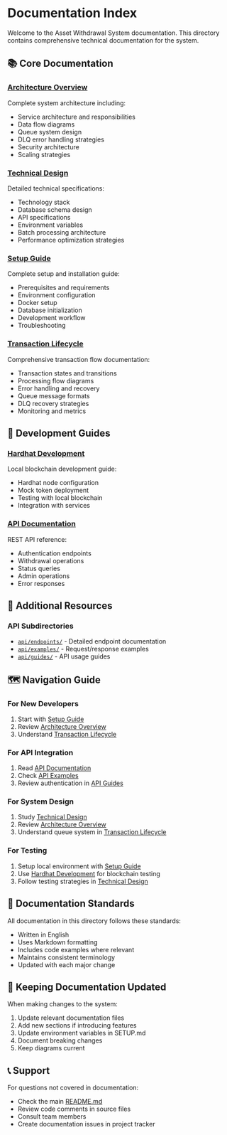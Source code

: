 # Documentation Index

Welcome to the Asset Withdrawal System documentation. This directory contains comprehensive technical documentation for the system.

## 📚 Core Documentation

### [Architecture Overview](./ARCHITECTURE.md)

Complete system architecture including:

- Service architecture and responsibilities
- Data flow diagrams
- Queue system design
- DLQ error handling strategies
- Security architecture
- Scaling strategies

### [Technical Design](./TECHNICAL_DESIGN.md)

Detailed technical specifications:

- Technology stack
- Database schema design
- API specifications
- Environment variables
- Batch processing architecture
- Performance optimization strategies

### [Setup Guide](./SETUP.md)

Complete setup and installation guide:

- Prerequisites and requirements
- Environment configuration
- Docker setup
- Database initialization
- Development workflow
- Troubleshooting

### [Transaction Lifecycle](./TRANSACTION_LIFECYCLE.md)

Comprehensive transaction flow documentation:

- Transaction states and transitions
- Processing flow diagrams
- Error handling and recovery
- Queue message formats
- DLQ recovery strategies
- Monitoring and metrics

## 🔧 Development Guides

### [Hardhat Development](./hardhat-development.md)

Local blockchain development guide:

- Hardhat node configuration
- Mock token deployment
- Testing with local blockchain
- Integration with services

### [API Documentation](./api/README.md)

REST API reference:

- Authentication endpoints
- Withdrawal operations
- Status queries
- Admin operations
- Error responses

## 📂 Additional Resources

### API Subdirectories

- [`api/endpoints/`](./api/endpoints/) - Detailed endpoint documentation
- [`api/examples/`](./api/examples/) - Request/response examples
- [`api/guides/`](./api/guides/) - API usage guides

## 🗺️ Navigation Guide

### For New Developers

1. Start with [Setup Guide](./SETUP.md)
2. Review [Architecture Overview](./ARCHITECTURE.md)
3. Understand [Transaction Lifecycle](./TRANSACTION_LIFECYCLE.md)

### For API Integration

1. Read [API Documentation](./api/README.md)
2. Check [API Examples](./api/examples/)
3. Review authentication in [API Guides](./api/guides/)

### For System Design

1. Study [Technical Design](./TECHNICAL_DESIGN.md)
2. Review [Architecture Overview](./ARCHITECTURE.md)
3. Understand queue system in [Transaction Lifecycle](./TRANSACTION_LIFECYCLE.md)

### For Testing

1. Setup local environment with [Setup Guide](./SETUP.md)
2. Use [Hardhat Development](./hardhat-development.md) for blockchain testing
3. Follow testing strategies in [Technical Design](./TECHNICAL_DESIGN.md)

## 📝 Documentation Standards

All documentation in this directory follows these standards:

- Written in English
- Uses Markdown formatting
- Includes code examples where relevant
- Maintains consistent terminology
- Updated with each major change

## 🔄 Keeping Documentation Updated

When making changes to the system:

1. Update relevant documentation files
2. Add new sections if introducing features
3. Update environment variables in SETUP.md
4. Document breaking changes
5. Keep diagrams current

## 📞 Support

For questions not covered in documentation:

- Check the main [README.md](../README.md)
- Review code comments in source files
- Consult team members
- Create documentation issues in project tracker
